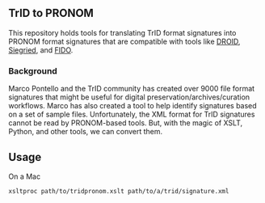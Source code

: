 ## TrID to PRONOM
This repository holds tools for translating TrID format signatures into PRONOM format signatures that are compatible with tools like [DROID](https://digital-preservation.github.io/droid/), [Siegried](https://www.itforarchivists.com/siegfried), and [FIDO](http://fido.openpreservation.org/).

### Background
Marco Pontello and the TrID community has created over 9000 file format signatures that might be useful for digital preservation/archives/curation workflows. Marco has also created a tool to help identify signatures based on a set of sample files. Unfortunately, the XML format for TrID signatures cannot be read by PRONOM-based tools. But, with the magic of XSLT, Python, and other tools, we can convert them.

## Usage
On a Mac
```
xsltproc path/to/tridpronom.xslt path/to/a/trid/signature.xml
```